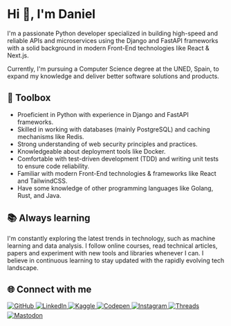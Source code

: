 # Hi 👋, I'm Daniel

I'm a passionate Python developer specialized in building high-speed and reliable APIs and microservices using the Django and FastAPI frameworks with a solid background in modern Front-End technologies like React & Next.js.

Currently, I'm pursuing a Computer Science degree at the UNED, Spain, to expand my knowledge and deliver better software solutions and products.

## 🧰 Toolbox

- Proeficient in Python with experience in Django and FastAPI frameworks.
- Skilled in working with databases (mainly PostgreSQL) and caching mechanisms like Redis.
- Strong understanding of web security principles and practices.
- Knowledgeable about deployment tools like Docker.
- Comfortable with test-driven development (TDD) and writing unit tests to ensure code reliability.
- Familiar with modern Front-End technologies & frameworks like React and TailwindCSS.
- Have some knowledge of other programming languages like Golang, Rust, and Java.

## 📚 Always learning

I'm constantly exploring the latest trends in technology, such as machine learning and data analysis. I follow online courses, read technical articles, papers and experiment with new tools and libraries whenever I can. I believe in continuous learning to stay updated with the rapidly evolving tech landscape.

## 🌐 Connect with me

<a href="https://github.com/dnlzrgz" target="_blank">
<img src=https://img.shields.io/badge/github-000.svg?&style=for-the-badge&logo=github&logoColor=white alt="GitHub" style="margin-bottom: 5px;" />
</a>
<a href="https://www.linkedin.com/in/daniel-zaragoza-4395b4260/" target="_blank">
<img src=https://img.shields.io/badge/linkedin-000.svg?&style=for-the-badge&logo=linkedin&logoColor=white alt="LinkedIn" style="margin-bottom: 5px;" />
</a>
<a href="https://www.kaggle.com/daniarlert" target="_blank">
<img src=https://img.shields.io/badge/kaggle-%23000000.svg?&style=for-the-badge&logo=kaggle&logoColor=white alt="Kaggle" style="margin-bottom: 5px;" />
</a>
<a href="https://codepen.com/dnlzrgz" target="_blank">
<img src=https://img.shields.io/badge/codepen-%23000000.svg?&style=for-the-badge&logo=codepen&logoColor=white alt="Codepen" style="margin-bottom: 5px;" />
</a>
<a href="https://instagram.com/dnlzrgz" target="_blank">
<img src=https://img.shields.io/badge/instagram-%23000000.svg?&style=for-the-badge&logo=instagram&logoColor=white alt="Instagram" style="margin-bottom: 5px;" />
</a>
<a href="https://www.threads.net/@dnlzrgz" target="_blank">
<img src=https://img.shields.io/badge/threads-%23000000.svg?&style=for-the-badge&logo=threads&logoColor=white alt="Threads" style="margin-bottom: 5px;" />
</a>
<a href="https://mastodon.social/@dnlzrgz" target="_blank">
<img src=https://img.shields.io/badge/mastodon-%23000000.svg?&style=for-the-badge&logo=mastodon&logoColor=white alt="Mastodon" style="margin-bottom: 5px;" />
</a>
